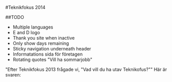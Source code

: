 #Teknikfokus 2014

##TODO
* Multiple languages
* E and D logo
* Thank you site when inactive
* Only show days remaining
* Sticky navigation underneath header
* Informatations sida för företagen
* Rotating quotes "Vill ha sommarjobb"

"Efter Teknikfokus 2013 frågade vi, "Vad vill du ha utav Teknikofus?"" Här är svaren:
